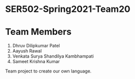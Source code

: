 # SER502-Spring2021-Team20
# Team Members

1. Dhruv Dilipkumar Patel
2. Aayush Rawal
3. Venkata Surya Shandilya Kambhampati
4. Sameet Krishna Kumar

Team project to create our own language.
